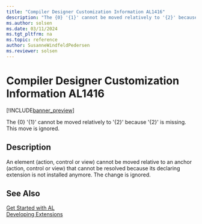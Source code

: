 ```yaml
---
title: "Compiler Designer Customization Information AL1416"
description: "The {0} '{1}' cannot be moved relatively to '{2}' because '{2}' is missing."
ms.author: solsen
ms.date: 03/11/2024
ms.tgt_pltfrm: na
ms.topic: reference
author: SusanneWindfeldPedersen
ms.reviewer: solsen
---
```

[//]: # (START>DO_NOT_EDIT)
[//]: # (IMPORTANT:Do not edit any of the content between here and the END>DO_NOT_EDIT.)
[//]: # (Any modifications should be made in the .xml files in the ModernDev repo.)
# Compiler Designer Customization Information AL1416

[!INCLUDE[banner_preview](../includes/banner_preview.md)]

The {0} '{1}' cannot be moved relatively to '{2}' because '{2}' is missing. This move is ignored.


## Description
An element (action, control or view) cannot be moved relative to an anchor (action, control or view) that cannot be resolved because its declaring extension is not installed anymore. The change is ignored.  

[//]: # (IMPORTANT: END>DO_NOT_EDIT)
## See Also  
[Get Started with AL](../devenv-get-started.md)  
[Developing Extensions](../devenv-dev-overview.md)  